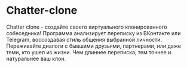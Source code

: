 # Chatter-clone
Chatter clone - создайте своего виртуального клонированного собеседника! Программа анализирует переписку из ВКонтакте или Telegram, воссоздавая стиль общения выбранной личности. Переживайте диалоги с бывшими друзьями, партнерами, или даже теми, кто ушел из жизни. Чем длиннее переписка, тем точнее и натуральнее ваш клон.
